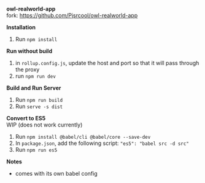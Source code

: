 **owl-realworld-app**\
fork: https://github.com/Pjsrcool/owl-realworld-app

**Installation**
1. Run `npm install`

**Run without build**
1. in `rollup.config.js`, update the host and port so that it will pass through the proxy
2. run `npm run dev`

**Build and Run Server**
1. Run `npm run build`
2. Run `serve -s dist`

**Convert to ES5**\
WIP (does not work currently)
1. Run `npm install @babel/cli @babel/core --save-dev`
2. In `package.json`, add the following script: `"es5": "babel src -d src"`
3. Run `npm run es5`

**Notes**
- comes with its own babel config
